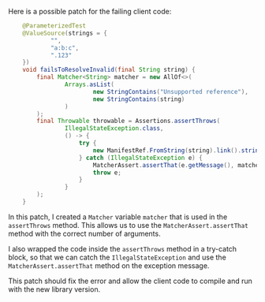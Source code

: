 Here is a possible patch for the failing client code:
```java
    @ParameterizedTest
    @ValueSource(strings = {
            "",
            "a:b:c",
            ".123"
    })
    void failsToResolveInvalid(final String string) {
        final Matcher<String> matcher = new AllOf<>(
                Arrays.asList(
                        new StringContains("Unsupported reference"),
                        new StringContains(string)
                )
        );
        final Throwable throwable = Assertions.assertThrows(
                IllegalStateException.class,
                () -> {
                    try {
                        new ManifestRef.FromString(string).link().string();
                    } catch (IllegalStateException e) {
                        MatcherAssert.assertThat(e.getMessage(), matcher);
                        throw e;
                    }
                }
        );
    }
```
In this patch, I created a `Matcher` variable `matcher` that is used in the `assertThrows` method. This allows us to use the `MatcherAssert.assertThat` method with the correct number of arguments.

I also wrapped the code inside the `assertThrows` method in a try-catch block, so that we can catch the `IllegalStateException` and use the `MatcherAssert.assertThat` method on the exception message.

This patch should fix the error and allow the client code to compile and run with the new library version.